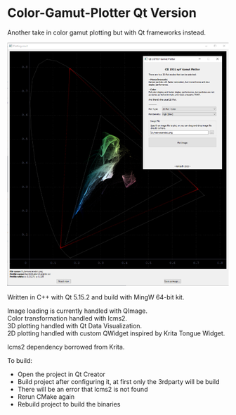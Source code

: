 # Color-Gamut-Plotter Qt Version
Another take in color gamut plotting but with Qt frameworks instead.

![Screnshot](qtgamutplot.PNG)

Written in C++ with Qt 5.15.2 and build with MingW 64-bit kit.

Image loading is currently handled with QImage.<br>
Color transformation handled with lcms2.<br>
3D plotting handled with Qt Data Visualization.<br>
2D plotting handled with custom QWidget inspired by Krita Tongue Widget.<br>

lcms2 dependency borrowed from Krita.

To build:
- Open the project in Qt Creator
- Build project after configuring it, at first only the 3rdparty will be build
- There will be an error that lcms2 is not found
- Rerun CMake again
- Rebuild project to build the binaries
